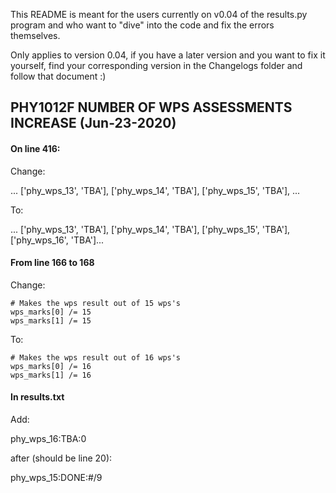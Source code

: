 This README is meant for the users currently on v0.04 of the results.py program and 
who want to "dive" into the code and fix the errors themselves.

Only applies to version 0.04, if you have a later version and you want to fix it yourself, 
find your corresponding version in the Changelogs folder and follow that document :)

## PHY1012F NUMBER OF WPS ASSESSMENTS INCREASE (Jun-23-2020)

#### On line 416:

Change:

... ['phy_wps_13', 'TBA'], ['phy_wps_14', 'TBA'], ['phy_wps_15', 'TBA'], ...

To:

... ['phy_wps_13', 'TBA'], ['phy_wps_14', 'TBA'], ['phy_wps_15', 'TBA'], ['phy_wps_16', 'TBA']...

#### From line 166 to 168

Change:

    # Makes the wps result out of 15 wps's
    wps_marks[0] /= 15
    wps_marks[1] /= 15
    
To:

    # Makes the wps result out of 16 wps's
    wps_marks[0] /= 16
    wps_marks[1] /= 16

#### In results.txt

Add:

phy_wps_16:TBA:0

after (should be line 20): 

phy_wps_15:DONE:#/9